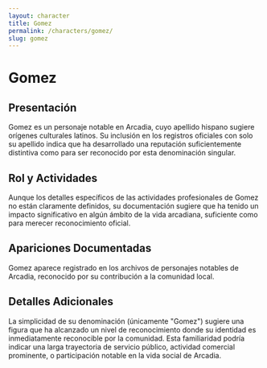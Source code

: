 ```yaml
---
layout: character
title: Gomez
permalink: /characters/gomez/
slug: gomez
---
```


# Gomez

## Presentación
Gomez es un personaje notable en Arcadia, cuyo apellido hispano sugiere orígenes culturales latinos. Su inclusión en los registros oficiales con solo su apellido indica que ha desarrollado una reputación suficientemente distintiva como para ser reconocido por esta denominación singular.

## Rol y Actividades
Aunque los detalles específicos de las actividades profesionales de Gomez no están claramente definidos, su documentación sugiere que ha tenido un impacto significativo en algún ámbito de la vida arcadiana, suficiente como para merecer reconocimiento oficial.

## Apariciones Documentadas
Gomez aparece registrado en los archivos de personajes notables de Arcadia, reconocido por su contribución a la comunidad local.

## Detalles Adicionales
La simplicidad de su denominación (únicamente "Gomez") sugiere una figura que ha alcanzado un nivel de reconocimiento donde su identidad es inmediatamente reconocible por la comunidad. Esta familiaridad podría indicar una larga trayectoria de servicio público, actividad comercial prominente, o participación notable en la vida social de Arcadia.